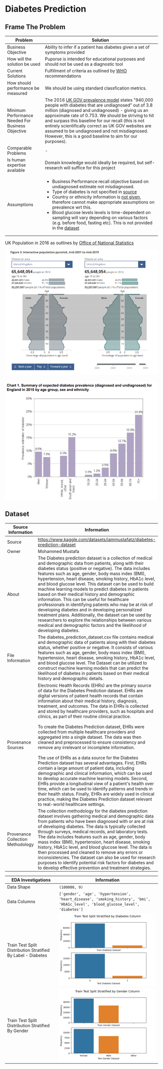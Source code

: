 # Diabetes Prediction

## Frame The Problem

| Problem | Solution | 
|---|---|
| Business Objective | Ability to infer if a patient has diabetes given a set of symptoms provided |
| How will the solution be used | Puporse is intended for educational purposes and should not be used as a diagnostic tool |
| Current Solutions | Fulfillment of criteria as outlined by [WHO](https://www.diabetes.org.uk/professionals/position-statements-reports/diagnosis-ongoing-management-monitoring/new_diagnostic_criteria_for_diabetes) recommendations |
| How should performance be measured | We should be using standard classfication metrics. |
| Minimum Performance Needed For Business Objective | The 2016 [UK GOV prevalence model](https://assets.publishing.service.gov.uk/media/5a82c07340f0b6230269c82d/Diabetesprevalencemodelbriefing.pdf) states "940,000 people with diabetes that are undiagnosed" out of 3.8 million (diagnosed and undiagnosed) - giving us an approximate rate of 0.753. We should be striving to hit and surpass this baseline for our recall (this is not entirely scientifically correct as UK GOV websites are assumed to be undiagnosed and not misdiagnosed. However, this is a good baseline to aim for our purposes). |
| Comparable Problems | - |
| Is human expertise available | Domain knowledge would ideally be required, but self-research will suffice for this project | 
| Assumptions | <ul><li>Business Performance  recall objective based on undiagnosed estimate not misdiagnosed.</li><li>Type of diabetes is not specified in [source](https://www.kaggle.com/datasets/iammustafatz/diabetes-prediction-dataset/discussion/412933)</li><li>Country or ethnicity information is [not given](https://www.kaggle.com/datasets/iammustafatz/diabetes-prediction-dataset/discussion/407171), therefore cannot make appropriate assumptions on prevalence wrt this.</li><li>Blood glucose levels levels is time-dependent on sampling will vary depending on various factors (e.g. before food, fasting etc). This is not provided in the [dataset](https://www.kaggle.com/datasets/iammustafatz/diabetes-prediction-dataset/discussion/405636)</li></ul> |

UK Population in 2016 as outlines by [Office of National Statistics](<https://www.ons.gov.uk/peoplepopulationandcommunity/populationandmigration/populationestimates/bulletins/annualmidyearpopulationestimates/mid2019estimates#:~:text=the%20number%20of%20children%20(those,by%2022.9%25%20to%2012.4%20million>)


<div style="text-align:center">
    <img src="reports\figures\uk_population_2016.png" alt="UK Population 2016" />
</div>
<br />
<div style="text-align:center">
    <img src="reports\figures\diabetic_prevalence_2016_uk.png" alt="UK Diabetic Prevalence 2016" />
</div>



## Dataset 

| Source Information | Information | 
|---|---|
| Source | https://www.kaggle.com/datasets/iammustafatz/diabetes-prediction-dataset |
| Owner | Mohammed Mustafa |
| About | The Diabetes prediction dataset is a collection of medical and demographic data from patients, along with their diabetes status (positive or negative). The data includes features such as age, gender, body mass index (BMI), hypertension, heart disease, smoking history, HbA1c level, and blood glucose level. This dataset can be used to build machine learning models to predict diabetes in patients based on their medical history and demographic information. This can be useful for healthcare professionals in identifying patients who may be at risk of developing diabetes and in developing personalized treatment plans. Additionally, the dataset can be used by researchers to explore the relationships between various medical and demographic factors and the likelihood of developing diabetes. |
| File Information | The diabetes_prediction_dataset.csv file contains medical and demographic data of patients along with their diabetes status, whether positive or negative. It consists of various features such as age, gender, body mass index (BMI), hypertension, heart disease, smoking history, HbA1c level, and blood glucose level. The Dataset can be utilized to construct machine learning models that can predict the likelihood of diabetes in patients based on their medical history and demographic details. |
| Provenance Sources | Electronic Health Records (EHRs) are the primary source of data for the Diabetes Prediction dataset. EHRs are digital versions of patient health records that contain information about their medical history, diagnosis, treatment, and outcomes. The data in EHRs is collected and stored by healthcare providers, such as hospitals and clinics, as part of their routine clinical practice. <br/><br/> To create the Diabetes Prediction dataset, EHRs were collected from multiple healthcare providers and aggregated into a single dataset. The data was then cleaned and preprocessed to ensure consistency and remove any irrelevant or incomplete information.<br/><br/> The use of EHRs as a data source for the Diabetes Prediction dataset has several advantages. First, EHRs contain a large amount of patient data, including demographic and clinical information, which can be used to develop accurate machine learning models. Second, EHRs provide a longitudinal view of a patient's health over time, which can be used to identify patterns and trends in their health status. Finally, EHRs are widely used in clinical practice, making the Diabetes Prediction dataset relevant to real-world healthcare settings. |
| Provenance Collection Methodology | The collection methodology for the diabetes prediction dataset involves gathering medical and demographic data from patients who have been diagnosed with or are at risk of developing diabetes. The data is typically collected through surveys, medical records, and laboratory tests. The data includes features such as age, gender, body mass index (BMI), hypertension, heart disease, smoking history, HbA1c level, and blood glucose level. The data is then processed and cleaned to remove any errors or inconsistencies. The dataset can also be used for research purposes to identify potential risk factors for diabetes and to develop effective prevention and treatment strategies. |


| EDA Investigations | Information | 
|---|---|
| Data Shape | `(100000, 9)` |
| Data Columns | ```['gender', 'age', 'hypertension', 'heart_disease', 'smoking_history', 'bmi', 'HbA1c_level', 'blood_glucose_level', 'diabetes']``` |
| Train Test Split Distribution Stratified By Label - Diabetes | ![strat_diab](reports/train_test_split/split_strat_by_diabetes.png) |
| Train Test Split Distribution Stratified By Gender | ![strat_gender](reports/train_test_split/split_strat_by_gender.png) |
